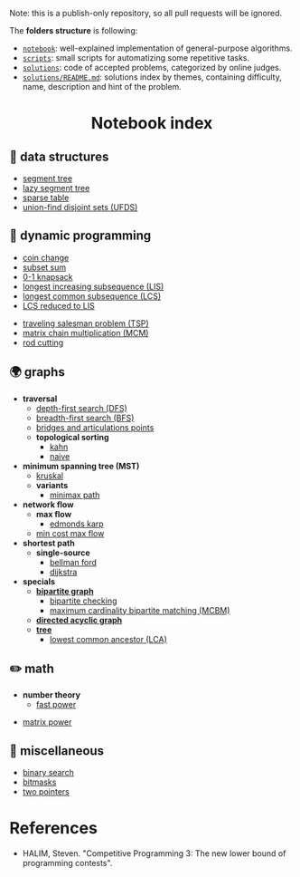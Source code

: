 Note: this is a publish-only repository, so all pull requests will be ignored.

The **folders structure** is following:

- [`notebook`](./notebook): well-explained implementation of general-purpose algorithms.
- [`scripts`](./scripts): small scripts for automatizing some repetitive tasks.
- [`solutions`](./solutions): code of accepted problems, categorized by online judges.
- [`solutions/README.md`](./solutions/README.md): solutions index by themes, containing difficulty, name, description and hint of the problem.

<h1 align="center">Notebook index</h1>

## 🧱 data structures

- [segment tree](./notebook/data-structures/seg-tree.cpp)
- [lazy segment tree](./notebook/data-structures/seg-tree-lazy.cpp)
- [sparse table](./notebook/data-structures/sparse-table.cpp)
- [union-find disjoint sets (UFDS)](./notebook/data-structures/ufds.cpp)
<!-- - SQRT decomposition https://www.spoj.com/problems/RACETIME/en/ -->

<!-- ## 🥊 brute force -->

## 🔞 dynamic programming

- [coin change](./notebook/dynamic-programming/coin-change.cpp)
- [subset sum](./notebook/dynamic-programming/subset-sum.cpp)
- [0-1 knapsack](./notebook/dynamic-programming/0-1-knapsack.cpp)
- [longest increasing subsequence (LIS)](./notebook/dynamic-programming/lis.cpp)
- [longest common subsequence (LCS)](./notebook/dynamic-programming/lcs.cpp)
- [LCS reduced to LIS](./notebook/dynamic-programming/lcs-reduced-to-lis.cpp)
<!--TODO https://www.geeksforgeeks.org/longest-palindromic-subsequence-dp-12/ - [longest palindromic subsequence](./notebook/dynamic-programming/lps.cpp) -->
- [traveling salesman problem (TSP)](./notebook/dynamic-programming/tsp.cpp)
- [matrix chain multiplication (MCM)](./notebook/dynamic-programming/mcm.cpp)
- [rod cutting](./notebook/dynamic-programming/rod-cutting.cpp)

## 🌍 graphs

- **traversal**
   - [depth-first search (DFS)](./notebook/graphs/dfs.cpp)
   - [breadth-first search (BFS)](./notebook/graphs/bfs.cpp)
   - [bridges and articulations points](./notebook/graphs/bridges-or-articulations.cpp)
   - **topological sorting**
      - [kahn](./notebook/graphs/topo-sort-kahn.cpp)
      - [naive](./notebook/graphs/topo-sort.cpp)
- **minimum spanning tree (MST)**
   - [kruskal](./notebook/graphs/mst-kruskal.cpp)
   - **variants**
      - [minimax path](./notebook/graphs/mst-minimax-path.cpp)
      <!--TODO - [2nd best mst](./notebook/graphs/mst-2nd-best.cpp) -->
- **network flow**
   - **max flow**
      - [edmonds karp](./notebook/graphs/edmonds-karp.cpp)
   - [min cost max flow](./notebook/graphs/min-cost-max-flow.cpp)
- **shortest path**
   - **single-source**
      - [bellman ford](./notebook/graphs/sssp-bellman-ford.cpp)
      - [dijkstra](./notebook/graphs/sssp-dijkstra.cpp)
      <!-- - **all-pairs** -->
- **specials**
   - [**bipartite graph**](./notebook/graphs/bipartite.md)
      - [bipartite checking](./notebook/graphs/bipartite-checking.cpp)
      - [maximum cardinality bipartite matching (MCBM)](./notebook/graphs/mcbm.cpp)
   - [**directed acyclic graph**](./notebook/graphs/dag.md)
      <!-- - [] -->
   - [**tree**](./notebook/graphs/tree.md)
      - [lowest common ancestor (LCA)](./notebook/graphs/lca-eulerian-tour.cpp)

## ✏️ math

- **number theory**
   - [fast power](./notebook/math/fast-power.cpp)

<!-- - [**game theory**](./notebook/math/game-theory.md) -->
   <!-- - [minimax](./notebook/math/minimax.md) -->
   <!-- - [nim]() -->
   <!-- - [grundy numbers]() -->
   <!-- - [sprague-grundy theorem]() -->
- [matrix power](./notebook/math/matrix-power.cpp)

<!-- ## strings -->

## 💭 miscellaneous

- [binary search](./notebook/miscellaneous/binary-search.md)
- [bitmasks](./notebook/miscellaneous/bitmasks.cpp)
- [two pointers](./notebook/miscellaneous/two-pointers.md)

# References

- HALIM, Steven. "Competitive Programming 3: The new lower bound of programming contests".
